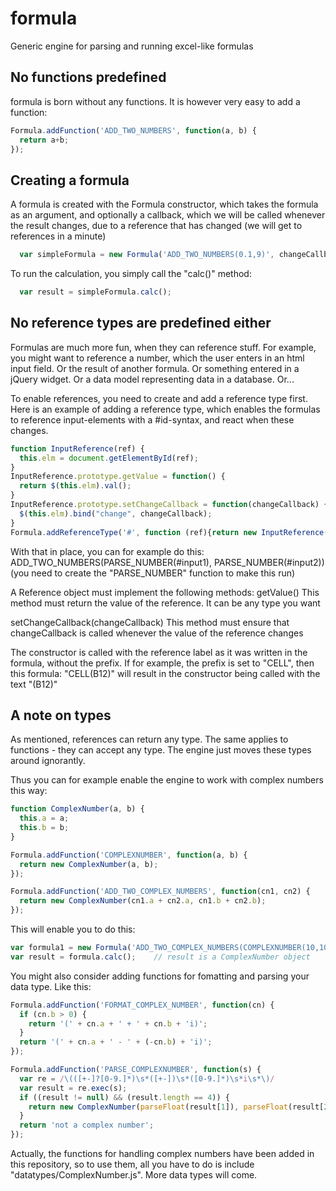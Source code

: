 # formula
Generic engine for parsing and running excel-like formulas

## No functions predefined
formula is born without any functions. It is however very easy to add a function:

```javascript
Formula.addFunction('ADD_TWO_NUMBERS', function(a, b) {
  return a+b;
});
```

## Creating a formula
A formula is created with the Formula constructor, which takes the formula as an argument, and optionally a callback, which we will be called whenever the result changes, due to a reference that has changed (we will get to references in a minute)

```javascript
  var simpleFormula = new Formula('ADD_TWO_NUMBERS(0.1,9)', changeCallback);
```

To run the calculation, you simply call the "calc()" method:

```javascript
  var result = simpleFormula.calc();
```

## No reference types are predefined either
Formulas are much more fun, when they can reference stuff. For example, you might want to reference a number, which the user enters in an html input field. Or the result of another formula. Or something entered in a jQuery widget. Or a data model representing data in a database. Or...

To enable references, you need to create and add a reference type first.
Here is an example of adding a reference type, which enables the formulas to reference input-elements with a #id-syntax, and react when these changes.

```javascript
function InputReference(ref) {
  this.elm = document.getElementById(ref);
}
InputReference.prototype.getValue = function() {
  return $(this.elm).val();
}
InputReference.prototype.setChangeCallback = function(changeCallback) {
  $(this.elm).bind("change", changeCallback);
}
Formula.addReferenceType('#', function (ref){return new InputReference(ref)});
```

With that in place, you can for example do this: ADD_TWO_NUMBERS(PARSE_NUMBER(#input1), PARSE_NUMBER(#input2))
(you need to create the "PARSE_NUMBER" function to make this run)


A Reference object must implement the following methods:
getValue()
This method must return the value of the reference. It can be any type you want

setChangeCallback(changeCallback)
This method must ensure that changeCallback is called whenever the value of the reference changes

The constructor is called with the reference label as it was written in the formula, without the prefix. If for example, the prefix is set to "CELL", then this formula: "CELL(B12)" will result in the constructor being called with the text "(B12)"

## A note on types
As mentioned, references can return any type. The same applies to functions - they can accept any type. The engine just moves these types around ignorantly.

Thus you can for example enable the engine to work with complex numbers this way:

```javascript
function ComplexNumber(a, b) {
  this.a = a;
  this.b = b;
}

Formula.addFunction('COMPLEXNUMBER', function(a, b) {
  return new ComplexNumber(a, b);
});

Formula.addFunction('ADD_TWO_COMPLEX_NUMBERS', function(cn1, cn2) {
  return new ComplexNumber(cn1.a + cn2.a, cn1.b + cn2.b);
});
```

This will enable you to do this:
```javascript
var formula1 = new Formula('ADD_TWO_COMPLEX_NUMBERS(COMPLEXNUMBER(10,10),COMPLEXNUMBER(1,16))');
var result = formula.calc();    // result is a ComplexNumber object
```

You might also consider adding functions for fomatting and parsing your data type. Like this:

```javascript
Formula.addFunction('FORMAT_COMPLEX_NUMBER', function(cn) {
  if (cn.b > 0) {
    return '(' + cn.a + ' + ' + cn.b + 'i)';
  }
  return '(' + cn.a + ' - ' + (-cn.b) + 'i)';
});

Formula.addFunction('PARSE_COMPLEXNUMBER', function(s) {
  var re = /\(([+-]?[0-9.]*)\s*([+-])\s*([0-9.]*)\s*i\s*\)/
  var result = re.exec(s);
  if ((result != null) && (result.length == 4)) {
    return new ComplexNumber(parseFloat(result[1]), parseFloat(result[2]+result[3]));
  }
  return 'not a complex number';
});
```

Actually, the functions for handling complex numbers have been added in this repository, so to use them, all you have to do is include "datatypes/ComplexNumber.js". More data types will come.






